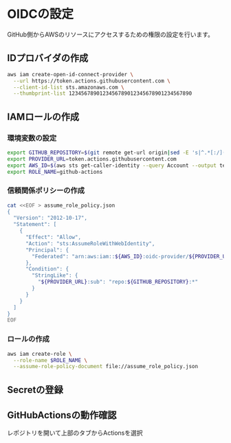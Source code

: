 # OIDCの設定

GitHub側からAWSのリソースにアクセスするための権限の設定を行います。  

## IDプロバイダの作成

```bash
aws iam create-open-id-connect-provider \
  --url https://token.actions.githubusercontent.com \
  --client-id-list sts.amazonaws.com \
  --thumbprint-list 1234567890123456789012345678901234567890
```

## IAMロールの作成

### 環境変数の設定

```bash
export GITHUB_REPOSITORY=$(git remote get-url origin|sed -E 's|^.*[:/]([^/]+/[^/]+)\.git$|\1|')
export PROVIDER_URL=token.actions.githubusercontent.com
export AWS_ID=$(aws sts get-caller-identity --query Account --output text)
export ROLE_NAME=github-actions
```

### 信頼関係ポリシーの作成

```bash
cat <<EOF > assume_role_policy.json
{
  "Version": "2012-10-17",
  "Statement": [
    {
      "Effect": "Allow",
      "Action": "sts:AssumeRoleWithWebIdentity",
      "Principal": {
        "Federated": "arn:aws:iam::${AWS_ID}:oidc-provider/${PROVIDER_URL}"
      },
      "Condition": {
        "StringLike": {
          "${PROVIDER_URL}:sub": "repo:${GITHUB_REPOSITORY}:*"
        }
      }
    }
  ]
}
EOF
```

### ロールの作成

```bash
aws iam create-role \
  --role-name $ROLE_NAME \
  --assume-role-policy-document file://assume_role_policy.json
```

## Secretの登録

## GitHubActionsの動作確認

レポジトリを開いて上部のタブからActionsを選択
